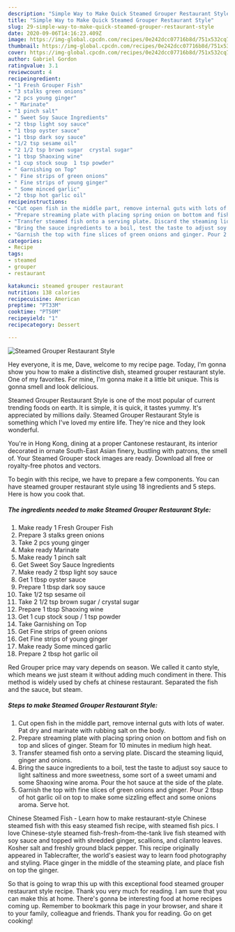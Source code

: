 ```yaml
---
description: "Simple Way to Make Quick Steamed Grouper Restaurant Style"
title: "Simple Way to Make Quick Steamed Grouper Restaurant Style"
slug: 29-simple-way-to-make-quick-steamed-grouper-restaurant-style
date: 2020-09-06T14:16:23.409Z
image: https://img-global.cpcdn.com/recipes/0e242dcc07716b8d/751x532cq70/steamed-grouper-restaurant-style-recipe-main-photo.jpg
thumbnail: https://img-global.cpcdn.com/recipes/0e242dcc07716b8d/751x532cq70/steamed-grouper-restaurant-style-recipe-main-photo.jpg
cover: https://img-global.cpcdn.com/recipes/0e242dcc07716b8d/751x532cq70/steamed-grouper-restaurant-style-recipe-main-photo.jpg
author: Gabriel Gordon
ratingvalue: 3.1
reviewcount: 4
recipeingredient:
- "1 Fresh Grouper Fish"
- "3 stalks green onions"
- "2 pcs young ginger"
- " Marinate"
- "1 pinch salt"
- " Sweet Soy Sauce Ingredients"
- "2 tbsp light soy sauce"
- "1 tbsp oyster sauce"
- "1 tbsp dark soy sauce"
- "1/2 tsp sesame oil"
- "2 1/2 tsp brown sugar  crystal sugar"
- "1 tbsp Shaoxing wine"
- "1 cup stock soup  1 tsp powder"
- " Garnishing on Top"
- " Fine strips of green onions"
- " Fine strips of young ginger"
- " Some minced garlic"
- "2 tbsp hot garlic oil"
recipeinstructions:
- "Cut open fish in the middle part, remove internal guts with lots of water. Pat dry and marinate with rubbing salt on the body."
- "Prepare streaming plate with placing spring onion on bottom and fish on top and slices of ginger. Steam for 10 minutes in medium high heat."
- "Transfer steamed fish onto a serving plate. Discard the steaming liquid, ginger and onions."
- "Bring the sauce ingredients to a boil, test the taste to adjust soy sauce to light saltiness and more sweetness, some sort of a sweet umami and some Shaoxing wine aroma. Pour the hot sauce at the side of the plate."
- "Garnish the top with fine slices of green onions and ginger. Pour 2 tbsp of hot garlic oil on top to make some sizzling effect and some onions aroma. Serve hot."
categories:
- Recipe
tags:
- steamed
- grouper
- restaurant

katakunci: steamed grouper restaurant 
nutrition: 138 calories
recipecuisine: American
preptime: "PT33M"
cooktime: "PT50M"
recipeyield: "1"
recipecategory: Dessert

---
```



![Steamed Grouper Restaurant Style](https://img-global.cpcdn.com/recipes/0e242dcc07716b8d/751x532cq70/steamed-grouper-restaurant-style-recipe-main-photo.jpg)

Hey everyone, it is me, Dave, welcome to my recipe page. Today, I'm gonna show you how to make a distinctive dish, steamed grouper restaurant style. One of my favorites. For mine, I'm gonna make it a little bit unique. This is gonna smell and look delicious.

Steamed Grouper Restaurant Style is one of the most popular of current trending foods on earth. It is simple, it is quick, it tastes yummy. It's appreciated by millions daily. Steamed Grouper Restaurant Style is something which I've loved my entire life. They're nice and they look wonderful.

You&#39;re in Hong Kong, dining at a proper Cantonese restaurant, its interior decorated in ornate South-East Asian finery, bustling with patrons, the smell of. Your Steamed Grouper stock images are ready. Download all free or royalty-free photos and vectors.


To begin with this recipe, we have to prepare a few components. You can have steamed grouper restaurant style using 18 ingredients and 5 steps. Here is how you cook that.

<!--inarticleads1-->

##### The ingredients needed to make Steamed Grouper Restaurant Style:

1. Make ready 1 Fresh Grouper Fish
1. Prepare 3 stalks green onions
1. Take 2 pcs young ginger
1. Make ready  Marinate
1. Make ready 1 pinch salt
1. Get  Sweet Soy Sauce Ingredients
1. Make ready 2 tbsp light soy sauce
1. Get 1 tbsp oyster sauce
1. Prepare 1 tbsp dark soy sauce
1. Take 1/2 tsp sesame oil
1. Take 2 1/2 tsp brown sugar / crystal sugar
1. Prepare 1 tbsp Shaoxing wine
1. Get 1 cup stock soup / 1 tsp powder
1. Take  Garnishing on Top
1. Get  Fine strips of green onions
1. Get  Fine strips of young ginger
1. Make ready  Some minced garlic
1. Prepare 2 tbsp hot garlic oil


Red Grouper price may vary depends on season. We called it canto style, which means we just steam it without adding much condiment in there. This method is widely used by chefs at chinese restaurant. Separated the fish and the sauce, but steam. 

<!--inarticleads2-->

##### Steps to make Steamed Grouper Restaurant Style:

1. Cut open fish in the middle part, remove internal guts with lots of water. Pat dry and marinate with rubbing salt on the body.
1. Prepare streaming plate with placing spring onion on bottom and fish on top and slices of ginger. Steam for 10 minutes in medium high heat.
1. Transfer steamed fish onto a serving plate. Discard the steaming liquid, ginger and onions.
1. Bring the sauce ingredients to a boil, test the taste to adjust soy sauce to light saltiness and more sweetness, some sort of a sweet umami and some Shaoxing wine aroma. Pour the hot sauce at the side of the plate.
1. Garnish the top with fine slices of green onions and ginger. Pour 2 tbsp of hot garlic oil on top to make some sizzling effect and some onions aroma. Serve hot.


Chinese Steamed Fish - Learn how to make restaurant-style Chinese steamed fish with this easy steamed fish recipe, with steamed fish pics. I love Chinese-style steamed fish-fresh-from-the-tank live fish steamed with soy sauce and topped with shredded ginger, scallions, and cilantro leaves. Kosher salt and freshly ground black pepper. This recipe originally appeared in Tablecrafter, the world&#39;s easiest way to learn food photography and styling. Place ginger in the middle of the steaming plate, and place fish on top the ginger. 

So that is going to wrap this up with this exceptional food steamed grouper restaurant style recipe. Thank you very much for reading. I am sure that you can make this at home. There's gonna be interesting food at home recipes coming up. Remember to bookmark this page in your browser, and share it to your family, colleague and friends. Thank you for reading. Go on get cooking!
